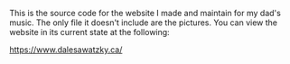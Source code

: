 This is the source code for the website I made and maintain for my dad's music. The only file it doesn't include are the pictures. You can view the website in its current state
at the following:

https://www.dalesawatzky.ca/




